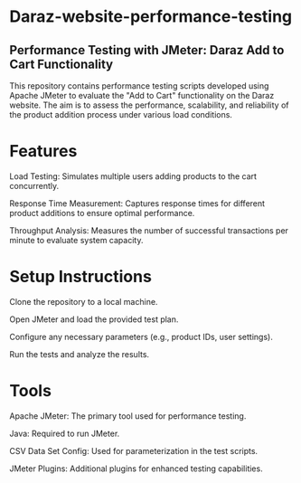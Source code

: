 # Daraz-website-performance-testing
## Performance Testing with JMeter: Daraz Add to Cart Functionality
This repository contains performance testing scripts developed using Apache JMeter to evaluate the "Add to Cart" functionality on the Daraz website. The aim is to assess the performance, scalability, and reliability of the product addition process under various load conditions.

# Features
Load Testing: Simulates multiple users adding products to the cart concurrently.

Response Time Measurement: Captures response times for different product additions to ensure optimal performance.

Throughput Analysis: Measures the number of successful transactions per minute to evaluate system capacity.


# Setup Instructions
Clone the repository to a local machine.

Open JMeter and load the provided test plan.

Configure any necessary parameters (e.g., product IDs, user settings).

Run the tests and analyze the results.

# Tools
Apache JMeter: The primary tool used for performance testing.

Java: Required to run JMeter.

CSV Data Set Config: Used for parameterization in the test scripts.

JMeter Plugins: Additional plugins for enhanced testing capabilities.

